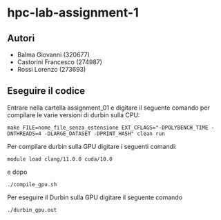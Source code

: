 # hpc-lab-assignment-1

## Autori
* Balma Giovanni (320677)
* Castorini Francesco (274987)
* Rossi Lorenzo (273693)


## Eseguire il codice 
Entrare nella cartella assignment_01 e digitare il seguente comando per compilare le varie versioni di durbin sulla CPU: 

```console
make FILE=nome_file_senza_estensione EXT_CFLAGS="-DPOLYBENCH_TIME -DNTHREADS=4 -DLARGE_DATASET -DPRINT_HASH" clean run
```
Per compilare durbin sulla GPU digitare i seguenti comandi:

```console
module load clang/11.0.0 cuda/10.0
```
e dopo
```console
./compile_gpu.sh
```
Per eseguire il Durbin sulla GPU digitare il seguente comando
```console
./durbin_gpu.out
```
